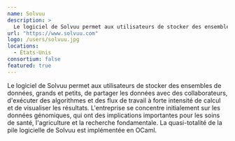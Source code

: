 ```yaml
---
name: Solvuu
description: >
  Le logiciel de Solvuu permet aux utilisateurs de stocker des ensembles de données, grands et petits, de partager les données avec des collaborateurs, d'exécuter des algorithmes et des flux de travail à forte intensité de calcul et de visualiser les résultats.
url: "https://www.solvuu.com"
logo: /users/solvuu.jpg
locations:
  - États-Unis
consortium: false
featured: true
---
```


Le logiciel de Solvuu permet aux utilisateurs de stocker des ensembles de données, grands et petits, de partager les données avec des collaborateurs, d'exécuter des algorithmes et des flux de travail à forte intensité de calcul et de visualiser les résultats. L'entreprise se concentre initialement sur les données génomiques, qui ont des implications importantes pour les soins de santé, l'agriculture et la recherche fondamentale. La quasi-totalité de la pile logicielle de Solvuu est implémentée en OCaml.
